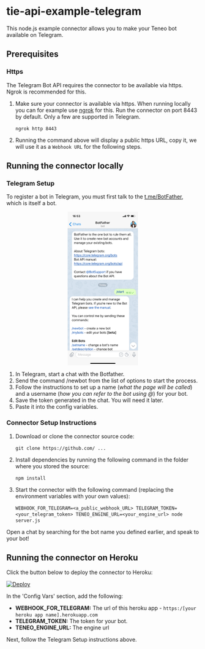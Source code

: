 # tie-api-example-telegram
This node.js example connector allows you to make your Teneo bot available on Telegram.


## Prerequisites
### Https
The Telegram Bot API requires the connector to be available via https. Ngrok is recommended for this.

1. Make sure your connector is available via https. When running locally you can for example use [ngrok](https://ngrok.com) for this. Run the connector on port 8443 by default. 
Only a few are supported in Telegram.
    ```
    ngrok http 8443
    ```
2. Running the command above will display a public https URL, copy it, we will use it as a `Webhook URL` for the following steps.


## Running the connector locally
### Telegram Setup

To register a bot in Telegram, you must first talk to the [t.me/BotFather](Botfather), which is itself a bot. 

<img src="img/Botfather.JPG" alt="Chat with botfather" align="center" height="400" style="display: block;margin: 0 auto;">

1. In Telegram, start a chat with the Botfather.
2. Send the command /newbot from the list of options to start the process.
3. Follow the instructions to set up a name (*what the page will be called*) and a username (*how you can refer to the bot using @*) for your bot.
4. Save the token generated in the chat. You will need it later.
5. Paste it into the config variables.


### Connector Setup Instructions

1. Download or clone the connector source code:
    ```
    git clone https://github.com/ ...
    ```
2. Install dependencies by running the following command in the folder where you stored the source:
    ```
    npm install
    ``` 
3. Start the connector with the following command (replacing the environment variables with your own values):
    ```
    WEBHOOK_FOR_TELEGRAM=<a_public_webhook_URL> TELEGRAM_TOKEN=<your_telegram_token> TENEO_ENGINE_URL=<your_engine_url> node server.js
    ```

Open a chat by searching for the bot name you defined earlier, and speak to your bot!


## Running the connector on Heroku

Click the button below to deploy the connector to Heroku:

[![Deploy](https://www.herokucdn.com/deploy/button.svg?classes=noborder)](https://heroku.com/deploy?template=https://github.com/a-hoffmann/as-telegram)

In the 'Config Vars' section, add the following:
* **WEBHOOK_FOR_TELEGRAM:** The url of this heroku app - `https:/[your heroku app name].herokuapp.com`
* **TELEGRAM_TOKEN:** The token for your bot.
* **TENEO_ENGINE_URL:** The engine url


Next, follow the Telegram Setup instructions above. 
